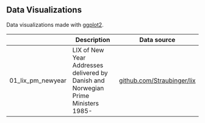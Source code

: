Data Visualizations
---

Data visualizations made with <a href="https://ggplot2.tidyverse.org/">ggplot2</a>.

|       | Description                  | Data source                       |
| ----- | ---------------------------- | --------------------------------- |
| 01_lix_pm_newyear | LIX of New Year Addresses delivered by Danish and Norwegian Prime Ministers 1985-  | <a href="https://ggplot2.tidyverse.org/">github.com/Straubinger/lix</a>  |
